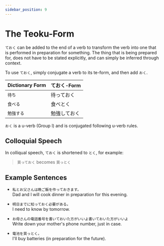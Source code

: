 ```yaml
---
sidebar_position: 9
---
```


# The Teoku-Form

`ておく` can be added to the end of a verb to transform  the verb into one that is performed in preparation for something. The thing that is being prepared for, does not have to be stated explicitly, and can simply be inferred through context.

To use `ておく`, simply conjugate a verb to its te-form, and then add `おく`.

|Dictionary Form|ておく-Form|
|:--|:--|
|``待ち``|待っておく|
|``食べる``|食べとく|
|``勉強する``|勉強しておく|

`おく` is a u-verb (Group I) and is conjugated following u-verb rules.

## Colloquial Speech

In colliqual speech, `ておく` is shortened to `とく`, for example:

> `買っておく` becomes `買っとく`

## Example Sentences

- ``私とお父さんは晩ご飯を作っておきます。``  
  Dad and I will cook dinner in preparation for this evening.

- ``明日までに知っておく必要がある。``  
  I need to know by tomorrow.

- ``お母さんの電話番号を書いておいた方がいいよ書いておいた方がいいよ``  
  Write down your mother's phone number, just in case.

- ``電池を買っとく。``  
  I'll buy batteries (in preparation for the future).
